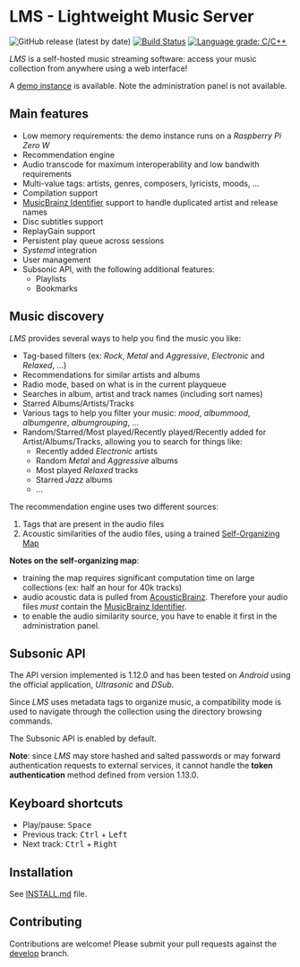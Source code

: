 # LMS - Lightweight Music Server

![GitHub release (latest by date)](https://img.shields.io/github/v/release/epoupon/lms) [![Build Status](https://travis-ci.org/epoupon/lms.svg?branch=master)](https://travis-ci.org/epoupon/lms) [![Language grade: C/C++](https://img.shields.io/lgtm/grade/cpp/g/epoupon/lms.svg?logo=lgtm&logoWidth=18)](https://lgtm.com/projects/g/epoupon/lms/context:cpp)

_LMS_ is a self-hosted music streaming software: access your music collection from anywhere using a web interface!

A [demo instance](http://lms.demo.poupon.io) is available. Note the administration panel is not available.

## Main features
* Low memory requirements: the demo instance runs on a _Raspberry Pi Zero W_
* Recommendation engine
* Audio transcode for maximum interoperability and low bandwith requirements
* Multi-value tags: artists, genres, composers, lyricists, moods, ...
* Compilation support
* [MusicBrainz Identifier](https://musicbrainz.org/doc/MusicBrainz_Identifier) support to handle duplicated artist and release names
* Disc subtitles support
* ReplayGain support
* Persistent play queue across sessions
* _Systemd_ integration
* User management
* Subsonic API, with the following additional features:
  * Playlists
  * Bookmarks

## Music discovery
_LMS_ provides several ways to help you find the music you like:
* Tag-based filters (ex: _Rock_, _Metal_ and _Aggressive_, _Electronic_ and _Relaxed_, ...)
* Recommendations for similar artists and albums
* Radio mode, based on what is in the current playqueue
* Searches in album, artist and track names (including sort names)
* Starred Albums/Artists/Tracks
* Various tags to help you filter your music: _mood_, _albummood_, _albumgenre_, _albumgrouping_, ...
* Random/Starred/Most played/Recently played/Recently added for Artist/Albums/Tracks, allowing you to search for things like:
  * Recently added _Electronic_ artists
  * Random _Metal_ and _Aggressive_ albums
  * Most played _Relaxed_ tracks
  * Starred _Jazz_ albums
  * ...

The recommendation engine uses two different sources:
1. Tags that are present in the audio files
2. Acoustic similarities of the audio files, using a trained [Self-Organizing Map](https://en.wikipedia.org/wiki/Self-organizing_map)

__Notes on the self-organizing map__:
* training the map requires significant computation time on large collections (ex: half an hour for 40k tracks)
* audio acoustic data is pulled from [AcousticBrainz](https://acousticbrainz.org/). Therefore your audio files _must_ contain the [MusicBrainz Identifier](https://musicbrainz.org/doc/MusicBrainz_Identifier).
* to enable the audio similarity source, you have to enable it first in the administration panel.

## Subsonic API
The API version implemented is 1.12.0 and has been tested on _Android_ using the official application, _Ultrasonic_ and _DSub_.

Since _LMS_ uses metadata tags to organize music, a compatibility mode is used to navigate through the collection using the directory browsing commands.

The Subsonic API is enabled by default.

__Note__: since _LMS_ may store hashed and salted passwords or may forward authentication requests to external services, it cannot handle the __token authentication__ method defined from version 1.13.0.

## Keyboard shortcuts
* Play/pause: <kbd>Space</bbd>
* Previous track: <kbd>Ctrl</kbd> + <kbd>Left</kbd>
* Next track: <kbd>Ctrl</kbd> + <kbd>Right</kbd>

## Installation

See [INSTALL.md](INSTALL.md) file.

## Contributing

Contributions are welcome! Please submit your pull requests against the [develop](../../tree/develop) branch.
